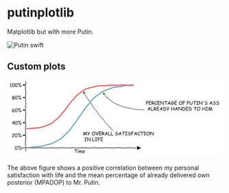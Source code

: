 # putinplotlib

Matplotlib but with more Putin. 

![Putin swift](https://i.redd.it/n5fs9ijaglk81.jpg)

## Custom plots

![Putin vs life happines](plots/putins-ass-vs-life-satisfaction.png)

The above figure shows a positive correlation between my personal satisfaction with life and the mean percentage of already delivered own posterior (MPADOP) to Mr. Putin. 